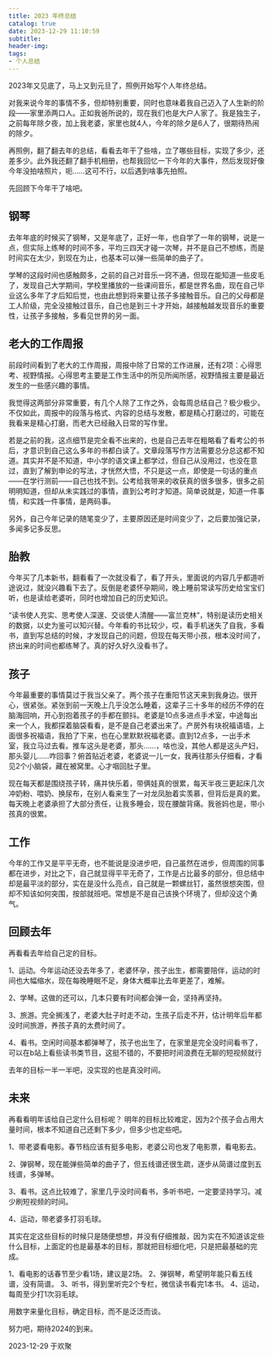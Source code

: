 ```yaml
---
title: 2023 年终总结
catalog: true
date: 2023-12-29 11:10:59
subtitle:
header-img:
tags:
- 个人总结
---
```

2023年又见底了，马上又到元旦了，照例开始写个人年终总结。

对我来说今年的事情不多，但却特别重要，同时也意味着我自己迈入了人生新的阶段——家里添两口人。正如我爸所说的，现在我们也是大户人家了。我是独生子，之前每年除夕夜，加上我老婆，家里也就4人，今年的除夕是6人了，很期待热闹的除夕。

再照例，翻了翻去年的总结，看看去年干了些啥，立了哪些目标，实现了多少，还差多少。此外我还翻了翻手机相册，也帮我回忆一下今年的大事件，然后发现好像今年没拍啥照片，呃……这可不行，以后遇到啥事先拍照。

先回顾下今年干了啥吧。


## 钢琴
去年年底的时候买了钢琴，又是年底了，正好一年，也自学了一年的钢琴，说是一点，但实际上练琴的时间不多，平均三四天才碰一次琴，并不是自己不想练，而是时间实在太少，到现在为止，也基本可以弹一些简单的曲子了。

学琴的这段时间也感触颇多，之前的自己对音乐一窍不通，但现在能知道一些皮毛了，发现自己大学期间，学校里播放的一些课间音乐，都是世界名曲，现在自己毕业这么多年了才后知后觉，也由此想到将来要让孩子多接触音乐。自己的父母都是工人阶级，完全没接触过音乐，自己也是到三十才开始，越接触越发现音乐的重要性，让孩子多接触，多看见世界的另一面。

## 老大的工作周报
前段时间看到了老大的工作周报，周报中除了日常的工作进展，还有2项：心得思考、视野情报。心得思考主要是工作生活中的所见所闻所感，视野情报主要是最近发生的一些感兴趣的事情。

我觉得这两部分非常重要，有几个人除了工作之外，会每周总结自己？极少极少。不仅如此，周报中的段落与格式、内容的总结与发散，都是精心打磨过的，可能在我看来是精心打磨，而老大已经融入日常的写作里。

若是之前的我，这点细节是完全看不出来的，也是自己去年在粗略看了看考公的书后，才意识到自己这么多年的书都白读了。文章段落写作方法需要总分总这都不知道。其实并不是不知道，中小学的语文课上都学过，但自己从没用过，也没在意过，直到了解到申论的写法，才恍然大悟，不只是这一点，即使是一句话的重点——在学行测前——自己也找不到。公考给我带来的收获真的很多很多，很多之前明明知道，但却从未实践过的事情，直到公考时才知道。简单说就是，知道一件事情，和实践一件事情，是两码事。

另外，自己今年记录的随笔变少了，主要原因还是时间变少了，之后要加强记录，多闻多记多反思。

## 胎教
今年买了几本新书，翻看看了一次就没看了，看了开头，里面说的内容几乎都道听途说过，就没兴趣看下去了。反倒是老婆怀孕期间，晚上睡前常读写历史给宝宝们听，也是读给老婆听，同时也增加自己的历史知识。

“读书使人充实、思考使人深邃、交谈使人清醒——富兰克林”，特别是读历史相关的数据，以史为鉴可以知兴替。今年看的书比较少，哎，看手机迷失了自我，多看书，直到写总结的时候，才发现自己的问题，但现在每天带小孩，根本没时间了，挤出来的时间也都练琴了。真的好久好久没看书了。

## 孩子
今年最重要的事情莫过于我当父亲了。两个孩子在重阳节这天来到我身边。很开心，很紧张。紧张到前一天晚上几乎没怎么睡着，这辈子三十多年的经历不停的在脑海回响，开心到抱着孩子的手都在颤抖。老婆是10点多进点手术室，中途每出来一个人，我都探着脑袋看看，是不是自己老婆出来了。产房外有块祝福语墙，上面很多祝福语，我拍了下来，也在心里默默祝福老婆。直到12点多，一出手术室，我立马过去看。推车这头是老婆，那头……，啥也没，其他人都是这头产妇，那头婴儿……咋回事？俯首贴近老婆，老婆说一儿一女，我再往那头仔细看，才看见2个小脑袋，藏在被窝里。心才咽回肚子里。

现在每天都是围绕孩子转，痛并快乐着，带俩娃真的很累，每天半夜三更起床几次冲奶粉、喂奶、换尿布，在别人看来生了一对龙凤胎着实羡慕，但背后是真的累。每天晚上老婆承担了大部分责任，让我多睡会，现在腰酸背痛。我爸妈也是，带小孩真的很累。

## 工作
今年的工作又是平平无奇，也不能说是没进步吧，自己虽然在进步，但周围的同事都在进步，对比之下，自己就显得平平无奇了，工作是占比最多的部分，但总结中却是最平淡的部分，实在是没什么亮点，自己就是一颗螺丝钉，虽然很想突围，但却不知该如何突围，按部就班吧。常想是不是自己该换个环境了，但却没这个勇气。

## 回顾去年

再看看去年给自己定的目标。

1、运动。今年运动还没去年多了，老婆怀孕，孩子出生，都需要陪伴，运动的时间也大幅缩水，现在每晚睡眠不足，身体大概率比去年更差了，难解。

2、学琴。这做的还可以，几本只要有时间都会弹一会，坚持再坚持。

3、旅游。完全搁浅了，老婆大肚子时走不动，生孩子后走不开，估计明年后年都没时间旅游，养孩子真的太费时间了。

4、看书。空闲时间基本都弹琴了，孩子也出生了，在家里是完全没时间看书了，可以在b站上看些读书类节目，这挺不错的，不要把时间浪费在无聊的短视频就行

去年的目标一半一半吧，没实现的也是真没时间。

## 未来

再看看明年该给自己定什么目标呢？
明年的目标比较难定，因为2个孩子会占用大量时间，根本不知道自己还剩下多少，但多少也定些吧。

1、带老婆看电影。春节档应该有挺多电影，老婆公司也发了电影票，看电影去。

2、弹钢琴，现在能弹些简单的曲子了，但五线谱还很生疏，逐步从简谱过度到五线谱，多弹琴。

3、看书。这点比较难了，家里几乎没时间看书，多听书吧，一定要坚持学习。减少刷短视频的时间。

4、运动，带老婆多打羽毛球。


其实在定这些目标的时候只是随便想想，并没有仔细推敲，因为实在不知道该定些什么目标，上面定的也是最基本的目标，那就把目标细化吧，只是把最基础的完成。

1、看电影的话春节至少看1场，建议是2场。
2、弹钢琴，希望明年能只看五线谱，没有简谱。
3、听书，得到里听完2个专栏，微信读书看完1本书。
4、运动，每周至少打1次羽毛球。

用数字来量化目标，确定目标，而不是泛泛而谈。

努力吧，期待2024的到来。

2023-12-29 于欢聚